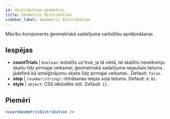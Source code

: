 ```yaml
---
id: distribution-geometric
title: Geometric Distribution
sidebar_label: Geometric Distribution
---
```


Mācību komponents ģeometriskā sadalījuma varbūtību aprēķināšanai.

## Iespējas

* __countTrials__ | `boolean`: iestatīts uz true, ja tā vietā, lai skaitītu neveiksmju skaitu līdz pirmajai veiksmei, ģeometriskā sadalījuma nejaušais lielums jādefinē kā izmēģinājumu skaits līdz pirmajai veiksmei.. Default: `false`.
* __step__ | `(number|string)`: ritināšanas ieejas soļa lielums. Default: `0.01`.
* __style__ | `object`: CSS iebūvētie stili. Default: `{}`.


## Piemēri

```jsx live
<LearnGeometricDistribution />
```

